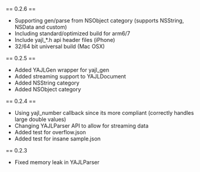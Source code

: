 == 0.2.6 ==

- Supporting gen/parse from NSObject category (supports NSString, NSData and custom)
- Including standard/optimized build for arm6/7
- Include yajl_*.h api header files (iPhone)
- 32/64 bit universal build (Mac OSX)

== 0.2.5 ==

- Added YAJLGen wrapper for yajl_gen
- Added streaming support to YAJLDocument
- Added NSString category
- Added NSObject category

== 0.2.4 ==

- Using yajl_number callback since its more compliant (correctly handles large double values)
- Changing YAJLParser API to allow for streaming data
- Added test for overflow.json
- Added test for insane sample.json

== 0.2.3

- Fixed memory leak in YAJLParser